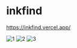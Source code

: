 # inkfind
 
https://inkfind.vercel.app/
 
![1](https://user-images.githubusercontent.com/67900555/173558870-637576df-26fd-44c1-8644-4d42fac8f212.png)
![2](https://user-images.githubusercontent.com/67900555/173558884-3c7e490b-4cae-41f4-b241-be99cb81947b.png)
![3](https://user-images.githubusercontent.com/67900555/173558894-d4b8f32f-27aa-44b9-83d5-fc78b3c43eca.png)
